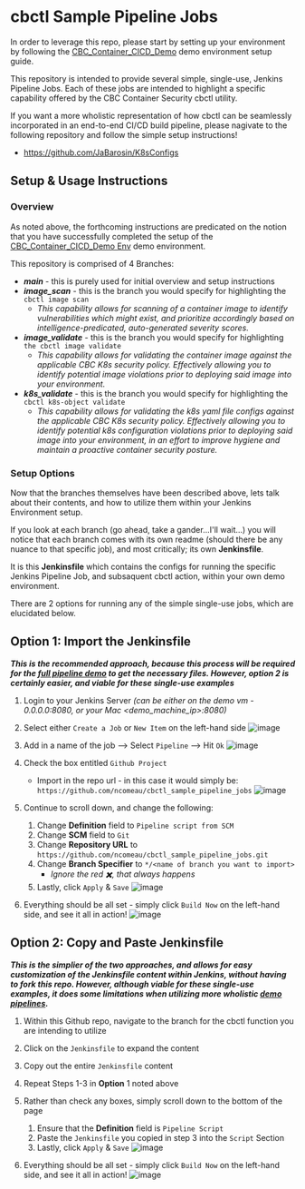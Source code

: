 # cbctl Sample Pipeline Jobs

In order to leverage this repo, please start by setting up your environment by following the [CBC_Container_CICD_Demo](https://github.com/ncomeau/CBC_Container_CICD_Demo_Env) demo environment setup guide.

This repository is intended to provide several simple, single-use, Jenkins Pipeline Jobs. Each of these jobs are intended to highlight a specific capability offered by the CBC Container Security cbctl utility. 

If you want a more wholistic representation of how cbctl can be seamlessly incorporated in an end-to-end CI/CD build pipeline, please nagivate to the following repository and follow the simple setup instructions!
  * https://github.com/JaBarosin/K8sConfigs
  

## Setup & Usage Instructions

### Overview

As noted above, the forthcoming instructions are predicated on the notion that you have successfully completed the setup of the [CBC_Container_CICD_Demo Env](https://github.com/ncomeau/CBC_Container_CICD_Demo_Env) demo environment.

This repository is comprised of 4 Branches:
  * **_main_** - this is purely used for initial overview and setup instructions
  * **_image_scan_** - this is the branch you would specify for highlighting the ```cbctl image scan``` 
      * _This capability allows for scanning of a container image to identify vulnerabilities which might exist, and prioritize accordingly based on intelligence-predicated, auto-generated severity scores._ 
  * **_image_validate_** - this is the branch you would specify for highlighting ```the cbctl image validate``` 
      * _This capability allows for validating the container image against the applicable CBC K8s security policy. Effectively allowing you to identify potential image violations prior to deploying said image into your environment._
  * **_k8s_validate_** - this is the branch you would specify for highlighting the ```cbctl k8s-object validate``` 
      * _This capability allows for validating the k8s yaml file configs against the applicable CBC K8s security policy. Effectively allowing you to identify potential k8s configuration violations prior to deploying said image into your environment, in an effort to improve hygiene and maintain a proactive container security posture._

### Setup Options

Now that the branches themselves have been described above, lets talk about their contents, and how to utilize them within your Jenkins Environment setup. 

If you look at each branch (go ahead, take a gander...I'll wait...) you will notice that each branch comes with its own readme (should there be any nuance to that specific job), and most critically; its own **Jenkinsfile**. 

It is this **Jenkinsfile** which contains the configs for running the specific Jenkins Pipeline Job, and subsaquent cbctl action, within your own demo environment. 

There are 2 options for running any of the simple single-use jobs, which are elucidated below.

## Option 1: Import the Jenkinsfile 

***This is the recommended approach, because this process will be required for the [full pipeline demo](https://github.com/JaBarosin/K8sConfigs) to get the necessary files. However, option 2 is certainly easier, and viable for these single-use examples***

1. Login to your Jenkins Server _(can be either on the demo vm - 0.0.0.0:8080, or your Mac \<demo_machine_ip\>:8080)_

2. Select either ```Create a Job``` or ```New Item``` on the left-hand side
![image](https://user-images.githubusercontent.com/18126247/126556231-abf0ded9-fffc-494b-9bb5-df5ffabf1d02.png)
          
3. Add in a name of the job --> Select ```Pipeline``` --> Hit ```Ok```
![image](https://user-images.githubusercontent.com/18126247/126556584-384ea3a3-9fa0-46ce-8829-d5559189da29.png)

4. Check the box entitled ```Github Project```
   * Import in the repo url - in this case it would simply be: ```https://github.com/ncomeau/cbctl_sample_pipeline_jobs```
![image](https://user-images.githubusercontent.com/18126247/126557082-877995c0-70bf-4d55-8e51-4f6ca3d84370.png)

5. Continue to scroll down, and change the following:
     1. Change **Definition** field to ```Pipeline script from SCM```
     2. Change **SCM** field to ```Git```
     3. Change **Repository URL** to ```https://github.com/ncomeau/cbctl_sample_pipeline_jobs.git```
     4. Change **Branch Specifier** to ```*/<name of branch you want to import>```
        * _Ignore the red ✖️, that always happens_
     5. Lastly, click ```Apply``` & ```Save```
     ![image](https://user-images.githubusercontent.com/18126247/126558678-d3d1cc4e-93b4-45ed-b583-58de6caa7dac.png)
     
 
6. Everything should be all set - simply click ```Build Now``` on the left-hand side, and see it all in action!
![image](https://user-images.githubusercontent.com/18126247/126559789-c4d63498-ab01-4408-bf45-a4fba1115f39.png)




## Option 2: Copy and Paste Jenkinsfile

***This is the simplier of the two approaches, and allows for easy customization of the Jenkinsfile content within Jenkins, without having to fork this repo. However, although viable for these single-use examples, it does some limitations when utilizing more wholistic [demo pipelines](https://github.com/JaBarosin/K8sConfigs).***

1. Within this Github repo, navigate to the branch for the cbctl function you are intending to utilize

2. Click on the ```Jenkinsfile``` to expand the content

3. Copy out the entire ```Jenkinsfile``` content

4. Repeat Steps 1-3 in **Option** 1 noted above

5. Rather than check any boxes, simply scroll down to the bottom of the page
      1. Ensure that the **Definition** field is ```Pipeline Script```
      2. Paste the ```Jenkinsfile``` you copied in step 3 into the ```Script``` Section
      3. Lastly, click ```Apply``` & ```Save```
      ![image](https://user-images.githubusercontent.com/18126247/126561641-eead9f0a-7e67-473d-ac44-72f3a28a1ddd.png)

6.  Everything should be all set - simply click ```Build Now``` on the left-hand side, and see it all in action!
![image](https://user-images.githubusercontent.com/18126247/126562236-3c641b2b-2303-409b-85d1-a9e0436ed00f.png)



